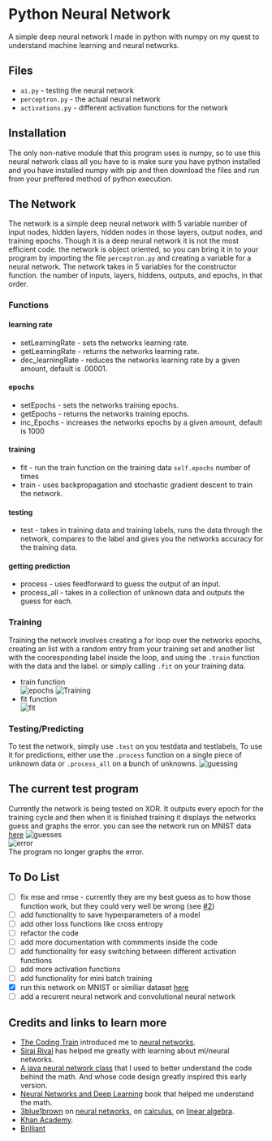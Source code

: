 # Python Neural Network

A simple deep neural network I made in python with numpy on my quest to understand machine learning and neural networks.


## Files

* ``ai.py`` - testing the neural network
* ``perceptron.py`` - the actual neural network
* ``activations.py`` - different activation functions for the network


## Installation

The only non-native module that this program uses is numpy, so to use this neural network class all you have to is make sure you have python installed and you have installed numpy with pip and then download the files and run from your preffered method of python execution.


## The Network

The network is a simple deep neural network with 5 variable number of input nodes, hidden layers, hidden nodes in those layers, output nodes, and training epochs. Though it is a deep neural network it is not the most efficient code.
the network is object oriented, so you can bring it in to your program by importing the file ``perceptron.py`` and creating a variable for a neural network. The network takes in 5 variables for the constructor function. the number of inputs, layers, hiddens, outputs, and epochs, in that order.

### Functions
#### learning rate
* setLearningRate - sets the networks learning rate.
* getLearningRate - returns the networks learning rate.
* dec_learningRate - reduces the networks learning rate by a given amount, default is .00001.
#### epochs
* setEpochs - sets the networks training epochs.
* getEpochs - returns the networks training epochs.
* inc_Epochs - increases the networks epochs by a given amount, default is 1000
#### training
* fit - run the train function on the training data ``self.epochs`` number of times
* train - uses backpropagation and stochastic gradient descent to train the network.
#### testing
* test - takes in training data and training labels, runs the data through the network, compares to the label and gives you the networks accuracy for the training data.
#### getting prediction
* process - uses feedforward to guess the output of an input.
* process_all - takes in a collection of unknown data and outputs the guess for each.



### Training

Training the network involves creating a for loop over the networks epochs, creating an list with a random entry from your training set and another list with the cooresponding label inside the loop, and using the ``.train`` function with the data and the label. or simply calling ``.fit`` on your training data.  
* train function  
![epochs](https://i.imgur.com/9JVRjhB.png)
![Training](https://i.imgur.com/DQp5Y3t.png)  
* fit function  
![fit](https://i.imgur.com/GytVxFv.png)

### Testing/Predicting

To test the network, simply use ``.test`` on you testdata and testlabels, To use it for predictions, either use the ``.process`` function on a single piece of unknown data or ``.process_all`` on a bunch of unknowns.
![guessing](https://i.imgur.com/iPCENrD.png)

## The current test program

Currently the network is being tested on XOR. It outputs every epoch for the training cycle and then when it is finished training it displays the networks guess and graphs the error. you can see the network run on MNIST data [here](https://github.com/GypsyDangerous/MNIST-digit-classifier/)
![guesses](https://i.imgur.com/4mbQmLi.png)   
![error](https://i.imgur.com/LFpAf3Q.png)  
The program no longer graphs the error.

## To Do List

- [ ] fix mse and rmse - currently they are my best guess as to how those function work, but they could very well be wrong (see [#2](https://github.com/GypsyDangerous/Python-Neural-Network/issues/2))
- [ ] add functionality to save hyperparameters of a model
- [ ] add other loss functions like cross entropy
- [ ] refactor the code
- [ ] add more documentation with commments inside the code
- [ ] add functionality for easy switching between different activation functions
- [ ] add more activation functions
- [ ] add functionality for mini batch training
- [x] run this network on MNIST or similiar dataset [here](https://github.com/GypsyDangerous/MNIST-digit-classifier)
- [ ] add a recurent neural network and convolutional neural network

## Credits and links to learn more

* [The Coding Train](https://www.youtube.com/user/shiffman) introduced me to [neural networks](https://www.youtube.com/playlist?list=PLRqwX-V7Uu6Y7MdSCaIfsxc561QI0U0Tb).  
* [Siraj Rival](https://www.youtube.com/channel/UCWN3xxRkmTPmbKwht9FuE5A) has helped me greatly with learning about ml/neural networks.  
* [A java neural network class](https://github.com/Fir3will/Java-Neural-Network) that I used to better understand the code behind the math. And whose code design greatly inspired this early version.
* [Neural Networks and Deep Learning](http://neuralnetworksanddeeplearning.com/) book that helped me understand the math.  
* [3blue1brown](https://www.youtube.com/channel/UCYO_jab_esuFRV4b17AJtAw) on [neural networks](https://www.youtube.com/playlist?list=PLZHQObOWTQDNU6R1_67000Dx_ZCJB-3pi), on [calculus](https://www.youtube.com/playlist?list=PLZHQObOWTQDMsr9K-rj53DwVRMYO3t5Yr), on [linear algebra](https://www.youtube.com/playlist?list=PLZHQObOWTQDPD3MizzM2xVFitgF8hE_ab).  
* [Khan Academy](https://www.khanacademy.org/).
* [Brilliant](https://brilliant.org/)
